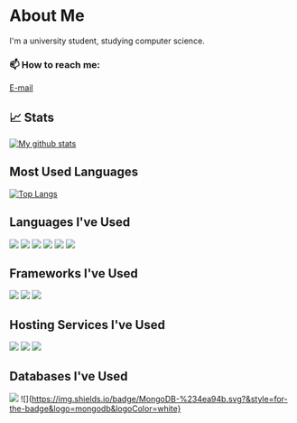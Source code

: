 # About Me
I'm a university student, studying computer science.

### 📫 How to reach me:
[E-mail](mehtaabgill@hotmail.com)

## :chart_with_upwards_trend:  Stats
[![My github stats](https://github-readme-stats.vercel.app/api?username=mehtaabGill&count_private=true&show_icons=true&theme=vue-dark)](https://github.com/anuraghazra/github-readme-stats)

## Most Used Languages
[![Top Langs](https://github-readme-stats.vercel.app/api/top-langs/?username=mehtaabGill&layout=compact)](https://github.com/anuraghazra/github-readme-stats)

## Languages I've Used
![](https://img.shields.io/badge/node.js%20-%2343853D.svg?&style=for-the-badge&logo=node.js&logoColor=white) ![](https://img.shields.io/badge/javascript%20-%23323330.svg?&style=for-the-badge&logo=javascript&logoColor=%23F7DF1E) ![](https://img.shields.io/badge/python%20-%2314354C.svg?&style=for-the-badge&logo=python&logoColor=white) ![](https://img.shields.io/badge/c%23%20-%23239120.svg?&style=for-the-badge&logo=c-sharp&logoColor=white) ![](https://img.shields.io/badge/go-%2300ADD8.svg?&style=for-the-badge&logo=go&logoColor=white) ![](https://img.shields.io/badge/c++%20-%2300599C.svg?&style=for-the-badge&logo=c%2B%2B&ogoColor=white)

## Frameworks I've Used
![](https://img.shields.io/badge/express.js%20-%23404d59.svg?&style=for-the-badge) ![](https://img.shields.io/badge/vuejs%20-%2335495e.svg?&style=for-the-badge&logo=vue.js&logoColor=%234FC08D) ![](https://img.shields.io/badge/tailwindcss%20-%2338B2AC.svg?&style=for-the-badge&logo=tailwind-css&logoColor=white)

## Hosting Services I've Used
![](https://img.shields.io/badge/AWS%20-%23FF9900.svg?&style=for-the-badge&logo=amazon-aws&logoColor=white) ![](https://img.shields.io/badge/Google%20Cloud%20-%234285F4.svg?&style=for-the-badge&logo=google-cloud&logoColor=white) ![](https://img.shields.io/badge/DigitalOcean-%230167ff.svg?&style=for-the-badge&logo=digitalOcean&logoColor=white)

## Databases I've Used
![](https://img.shields.io/badge/postgres-%23316192.svg?&style=for-the-badge&logo=postgresql&logoColor=white) ![](https://img.shields.io/badge/MongoDB-%234ea94b.svg?&style=for-the-badge&logo=mongodb&logoColor=white}
